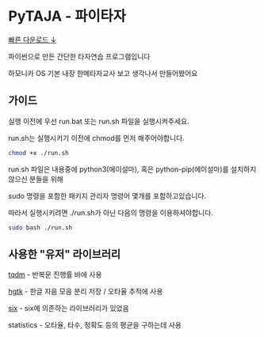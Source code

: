 # PyTAJA - 파이타자
[빠른 다운로드 ↓](https://github.com/usercruser/pytaja/archive/refs/heads/main.zip)

파이썬으로 만든 간단한 타자연습 프로그램입니다

하모니카 OS 기본 내장 한메타자교사 보고 생각나서 만들어봤어요

## 가이드
실행 이전에 우선 run.bat 또는 run.sh 파일을 실행시켜주세요.

run.sh는 실행시키기 이전에 chmod를 먼저 해주어야합니다.
```zsh
chmod +x ./run.sh
```
run.sh 파일은 내용중에 python3(에이설마), 혹은 python-pip(에이설마)를 설치하지 않으신 분들을 위해

sudo 명령을 포함한 패키지 관리자 명령어 몇개를 포함하고있습니다.

따라서 실행시키려면 ./run.sh가 아닌 다음의 명령을 이용하셔야합니다.
```zsh
sudo bash ./run.sh
```

## 사용한 "유저" 라이브러리
[tqdm](https://github.com/tqdm/tqdm) - 반복문 진행률 바에 사용

[hgtk](https://github.com/bluedisk/hangul-toolkit) - 한글 자음 모음 분리 저장 / 오타율 추적에 사용

[six](https://github.com/benjaminp/six) - six에 의존하는 라이브러리가 있었음

statistics - 오타율, 타수, 정확도 등의 평균을 구하는데 사용
